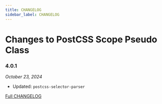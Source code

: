 ```yaml
---
title: CHANGELOG
sidebar_label: CHANGELOG
---
```

# Changes to PostCSS Scope Pseudo Class

### 4.0.1

_October 23, 2024_

- Updated: `postcss-selector-parser`

[Full CHANGELOG](https://github.com/csstools/postcss-plugins/tree/main/plugins/postcss-scope-pseudo-class/CHANGELOG.md)

